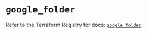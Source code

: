 # `google_folder`

Refer to the Terraform Registry for docs: [`google_folder`](https://registry.terraform.io/providers/hashicorp/google-beta/5.29.1/docs/resources/google_folder).

